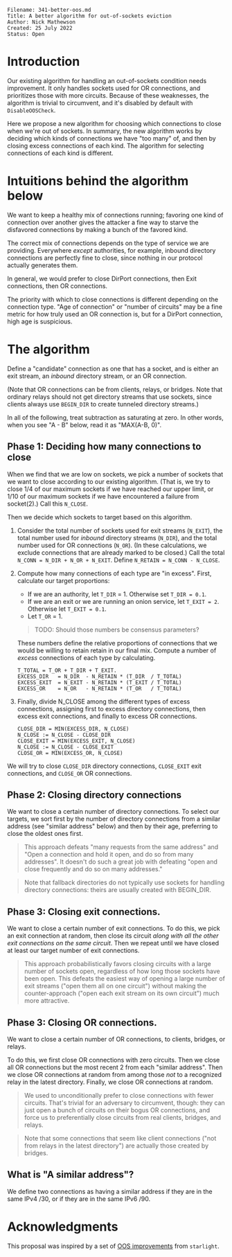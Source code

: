 ```
Filename: 341-better-oos.md
Title: A better algorithm for out-of-sockets eviction
Author: Nick Mathewson
Created: 25 July 2022
Status: Open
```

# Introduction

Our existing algorithm for handling an out-of-sockets condition needs
improvement.  It only handles sockets used for OR connections, and
prioritizes those with more circuits.  Because of these weaknesses, the
algorithm is trivial to circumvent, and it's disabled by default with
`DisableOOSCheck`.

Here we propose a new algorithm for choosing which connections to close
when we're out of sockets.  In summary, the new algorithm works by
deciding which kinds of connections we have "too many" of, and then by
closing excess connections of each kind.  The algorithm for selecting
connections of each kind is different.



# Intuitions behind the algorithm below

We want to keep a healthy mix of connections running; favoring one kind
of connection over another gives the attacker a fine way to starve the
disfavored connections by making a bunch of the favored kind.

The correct mix of connections depends on the type of service we are
providing.  Everywhere _except_ authorities, for example, inbound
directory connections are perfectly fine to close, since nothing in our
protocol actually generates them.

In general, we would prefer to close DirPort connections, then Exit
connections, then OR connections.

The priority with which to close connections is different depending on
the connection type.  "Age of connection" or "number of circuits" may be
a fine metric for how truly used an OR connection is, but for a DirPort
connection, high age is suspicious.

# The algorithm

Define a "candidate" connection as one that has a socket, and is either
an exit stream, an _inbound_ directory stream, or an OR connection.

(Note that OR connections can be from clients, relays, or bridges. Note
that ordinary relays should not get directory streams that use sockets,
since clients always use `BEGIN_DIR` to create tunneled directory
streams.)

In all of the following, treat subtraction as saturating at zero.  In
other words, when you see "A - B" below, read it as "MAX(A-B, 0)".

## Phase 1: Deciding how many connections to close

When we find that we are low on sockets, we pick a number of sockets
that we want to close according to our existing algorithm.  (That is, we
try to close 1/4 of our maximum sockets if we have reached our upper
limit, or 1/10 of our maximum sockets if we have encountered a failure
from socket(2).)  Call this `N_CLOSE`.

Then we decide which sockets to target based on this algorithm.

1. Consider the total number of sockets used for exit streams
   (`N_EXIT`), the total number used for _inbound_ directory streams
   (`N_DIR`), and the total number used for OR connections (`N_OR`).
   (In these calculations, we exclude connections that are already
   marked to be closed.)  Call the total `N_CONN = N_DIR + N_OR +
   N_EXIT`.  Define `N_RETAIN = N_CONN - N_CLOSE`.

2. Compute how many connections of each type are "in excess". First,
   calculate our target proportions:

    * If we are an authority, let `T_DIR` = 1.  Otherwise set `T_DIR = 0.1`.
    * If we are an exit or we are running an onion service, let `T_EXIT =
      2`. Otherwise let `T_EXIT = 0.1`.
    * Let `T_OR` = 1.

   > TODO: Should those numbers be consensus parameters?

   These numbers define the relative proportions of connections that
   we would be willing to retain retain in our final mix.  Compute a
   number of _excess_ connections of each type by calculating.

   ```
   T_TOTAL = T_OR + T_DIR + T_EXIT.
   EXCESS_DIR   = N_DIR  - N_RETAIN * (T_DIR  / T_TOTAL)
   EXCESS_EXIT  = N_EXIT - N_RETAIN * (T_EXIT / T_TOTAL)
   EXCESS_OR    = N_OR   - N_RETAIN * (T_OR   / T_TOTAL)
   ```

3. Finally, divide N_CLOSE among the different types of excess
   connections, assigning first to excess directory connections, then
   excess exit connections, and finally to excess OR connections.

   ```
   CLOSE_DIR = MIN(EXCESS_DIR, N_CLOSE)
   N_CLOSE := N_CLOSE - CLOSE_DIR
   CLOSE_EXIT = MIN(EXCESS_EXIT, N_CLOSE)
   N_CLOSE := N_CLOSE - CLOSE_EXIT
   CLOSE_OR = MIN(EXCESS_OR, N_CLOSE)
   ```

We will try to close `CLOSE_DIR` directory connections, `CLOSE_EXIT`
exit connections, and `CLOSE_OR` OR connections.

## Phase 2: Closing directory connections

We want to close a certain number of directory connections.  To select
our targets, we sort first by the number of directory connections from
a similar address (see "similar address" below) and then by their age,
preferring to close the oldest ones first.

> This approach defeats "many requests from the same address" and "Open
> a connection and hold it open, and do so from many addresses".  It
> doesn't do such a great job with defeating "open and close frequently
> and do so on many addresses."

> Note that fallback directories do not typically use sockets for
> handling directory connections: theirs are usually created with
> BEGIN_DIR.

## Phase 3: Closing exit connections.

We want to close a certain number of exit connections.  To do this, we
pick an exit connection at random, then close its circuit _along with
all the other exit connections on the same circuit_.  Then we repeat
until we have closed at least our target number of exit connections.

> This approach probabilistically favors closing circuits with a large
> number of sockets open, regardless of how long those sockets have been
> open.  This defeats the easiest way of opening a large number of exit
> streams ("open them all on one circuit") without making the
> counter-approach ("open each exit stream on its own circuit") much
> more attractive.

## Phase 3: Closing OR connections.

We want to close a certain number of OR connections, to clients, bridges, or
relays.

To do this, we first close OR connections with zero circuits.  Then we
close all OR connections but the most recent 2 from each "similar
address".  Then we close OR connections at random from among those _not_
to a recognized relay in the latest directory.  Finally, we close OR
connections at random.

> We used to unconditionally prefer to close connections with fewer
> circuits.  That's trivial for an adversary to circumvent, though: they
> can just open a bunch of circuits on their bogus OR connections, and
> force us to preferentially close circuits from real clients, bridges,
> and relays.

> Note that some connections that seem like client connections ("not
> from relays in the latest directory") are actually those created by
> bridges.

## What is "A similar address"?

We define two connections as having a similar address if they are in the
same IPv4 /30, or if they are in the same IPv6 /90.


# Acknowledgments

This proposal was inspired by a set of
[OOS improvements](https://gitlab.torproject.org/tpo/core/tor/-/issues/32794)
from `starlight`.
